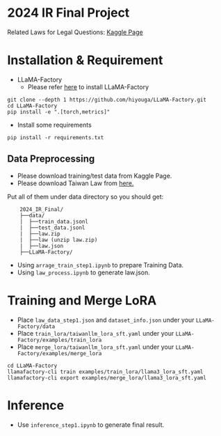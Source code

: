 # 2024 IR Final Project

Related Laws for Legal Questions:
[Kaggle Page](https://www.kaggle.com/competitions/ntu-csie-2024-ir-final-project/)

# Installation & Requirement
- LLaMA-Factory
    - Please refer [here](https://github.com/hiyouga/LLaMA-Factory) to install LLaMA-Factory

```
git clone --depth 1 https://github.com/hiyouga/LLaMA-Factory.git
cd LLaMA-Factory
pip install -e ".[torch,metrics]"
```

- Install some requirements
```
pip install -r requirements.txt
```

## Data Preprocessing
- Please download training/test data from Kaggle Page.
- Please download Taiwan Law from [here.](https://drive.google.com/drive/folders/100dNvI1PqirE5q5WL_vTNQ46OkBFX6EG)

Put all of them under data directory so you should get:
```
    2024_IR_Final/
    ├──data/
    |  ├──train_data.jsonl
    |  ├──test_data.jsonl
    |  ├──law.zip
    |  ├──law (unzip law.zip)
    |  ├──law.json
    ├──LLaMA-Factory/

```
- Using `arrage_train_step1.ipynb` to prepare Training Data.
- Using `law_process.ipynb` to generate law.json.


# Training and Merge LoRA

- Place `law_data_step1.json` and `dataset_info.json` under your `LLaMA-Factory/data`
- Place `train_lora/taiwanllm_lora_sft.yaml` under your `LLaMA-Factory/examples/train_lora`
- Place `merge_lora/taiwanllm_lora_sft.yaml` under your `LLaMA-Factory/examples/merge_lora`

```
cd LLaMA-Factory
llamafactory-cli train examples/train_lora/llama3_lora_sft.yaml
llamafactory-cli export examples/merge_lora/llama3_lora_sft.yaml
```

# Inference
- Use `inference_step1.ipynb` to generate final result.